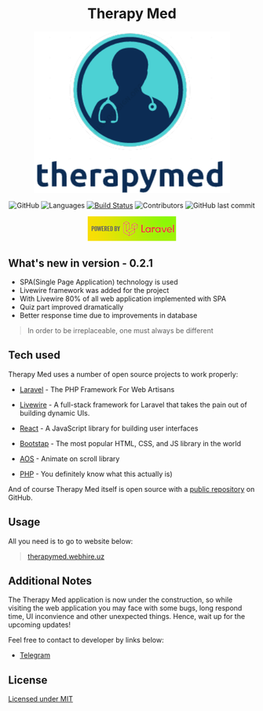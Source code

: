 <h1 align="center"> Therapy Med </h1>
<p align="center"><a href="https://github.com/webhire/therapymed" target="_blank"><img src="https://github.com/webhire/therapymed/blob/main/public/assets/img/main.png?raw=true" width="400"></a></p>

<p align="center">
<img alt="GitHub" src="https://img.shields.io/github/license/WebHire/therapymed?logo=github">
<img alt="Languages" src="https://img.shields.io/github/languages/count/WebHire/therapymed?color=purple&label=Languages">
<a href="https://travis-ci.org/laravel/framework"><img src="https://travis-ci.org/laravel/framework.svg" alt="Build Status"></a>
<img alt="Contributors" src="https://img.shields.io/github/contributors/WebHire/therapymed">
<img alt="GitHub last commit" src="https://img.shields.io/github/last-commit/WebHire/therapymed?label=Last%20Commit">
</p>

<p align="center"><img src="https://github.com/webhire/therapymed/blob/main/public/assets/img/logo.png?raw=true"></p>

## What's new in version - 0.2.1

- SPA(Single Page Application) technology is used
- Livewire framework was added for the project
- With Livewire 80% of all web application implemented with SPA
- Quiz part improved dramatically
- Better response time due to improvements in database

> In order to be irreplaceable, one must always be different

## Tech used

Therapy Med uses a number of open source projects to work properly:

- [Laravel](https://laravel.com) - The PHP Framework For Web Artisans
- [Livewire](https://laravel-livewire.com/) - A full-stack framework for Laravel that takes the pain out of building dynamic UIs.
- [React](https://reactjs.org) - A JavaScript library for building user interfaces
- [Bootstap](https://laravel.com) - The most popular HTML, CSS, and JS library in the world
- [AOS](https://github.com/michalsnik/aos) - Animate on scroll library

- [PHP](https://php.net) - You definitely know what this actually is)

And of course Therapy Med itself is open source with a [public repository](https://github.com/webhire/therapymed)
on GitHub.

## Usage
All you need is to go to website below:
> [therapymed.webhire.uz](http://therapymed.webhire.uz)

## Additional Notes

The Therapy Med application is now under the construction, so while visiting the web application you may face with some bugs, long respond time, UI inconvience and other unexpected things. Hence, wait up for the upcoming updates!

Feel free to contact to developer by links below:
- [Telegram](https://t.me/erkinov_wiz)

## License

[Licensed under MIT](https://github.com/webhire/therapymed/blob/main/LICENSE)

